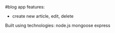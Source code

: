 #blog app
features:
 - create new article, edit, delete

Built using technologies: node.js mongoose express
